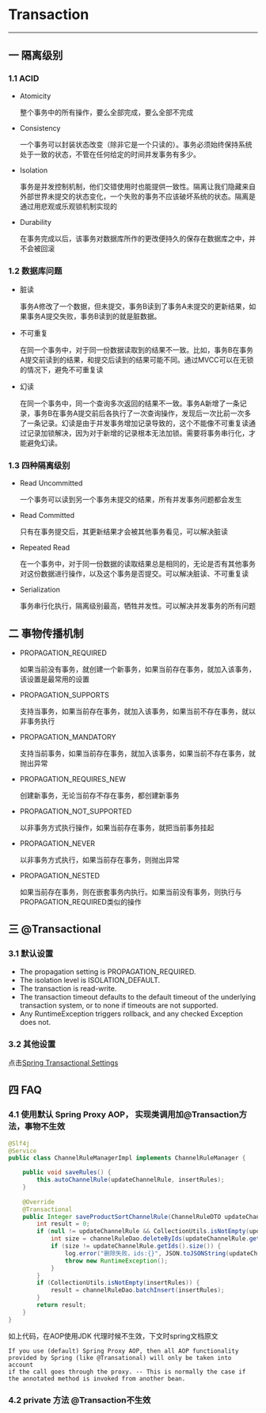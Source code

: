 # Transaction
---
## 一 隔离级别
### 1.1 ACID
- Atomicity 

    整个事务中的所有操作，要么全部完成，要么全部不完成
- Consistency
    
    一个事务可以封装状态改变（除非它是一个只读的）。事务必须始终保持系统处于一致的状态，不管在任何给定的时间并发事务有多少。   
- Isolation

    事务是并发控制机制，他们交错使用时也能提供一致性。隔离让我们隐藏来自外部世界未提交的状态变化，一个失败的事务不应该破坏系统的状态。隔离是通过用悲观或乐观锁机制实现的
- Durability 

    在事务完成以后，该事务对数据库所作的更改便持久的保存在数据库之中，并不会被回滚
### 1.2 数据库问题
- 脏读

    事务A修改了一个数据，但未提交，事务B读到了事务A未提交的更新结果，如果事务A提交失败，事务B读到的就是脏数据。
- 不可重复
    
    在同一个事务中，对于同一份数据读取到的结果不一致。比如，事务B在事务A提交前读到的结果，和提交后读到的结果可能不同。通过MVCC可以在无锁的情况下，避免不可重复读
- 幻读

    在同一个事务中，同一个查询多次返回的结果不一致。事务A新增了一条记录，事务B在事务A提交前后各执行了一次查询操作，发现后一次比前一次多了一条记录。幻读是由于并发事务增加记录导致的，这个不能像不可重复读通过记录加锁解决，因为对于新增的记录根本无法加锁。需要将事务串行化，才能避免幻读。

### 1.3 四种隔离级别
- Read Uncommitted 

    一个事务可以读到另一个事务未提交的结果，所有并发事务问题都会发生
- Read Committed

    只有在事务提交后，其更新结果才会被其他事务看见，可以解决脏读
- Repeated Read

    在一个事务中，对于同一份数据的读取结果总是相同的，无论是否有其他事务对这份数据进行操作，以及这个事务是否提交。可以解决脏读、不可重复读
- Serialization

    事务串行化执行，隔离级别最高，牺牲并发性。可以解决并发事务的所有问题

## 二 事物传播机制
- PROPAGATION_REQUIRED
    
    如果当前没有事务，就创建一个新事务，如果当前存在事务，就加入该事务，该设置是最常用的设置
- PROPAGATION_SUPPORTS

    支持当事务，如果当前存在事务，就加入该事务，如果当前不存在事务，就以非事务执行
- PROPAGATION_MANDATORY

    支持当前事务，如果当前存在事务，就加入该事务，如果当前不存在事务，就抛出异常
- PROPAGATION_REQUIRES_NEW

    创建新事务，无论当前存不存在事务，都创建新事务
- PROPAGATION_NOT_SUPPORTED

    以非事务方式执行操作，如果当前存在事务，就把当前事务挂起
- PROPAGATION_NEVER

    以非事务方式执行，如果当前存在事务，则抛出异常
- PROPAGATION_NESTED

    如果当前存在事务，则在嵌套事务内执行。如果当前没有事务，则执行与PROPAGATION_REQUIRED类似的操作

## 三 @Transactional 
### 3.1 默认设置
- The propagation setting is PROPAGATION_REQUIRED.
- The isolation level is ISOLATION_DEFAULT.
- The transaction is read-write.
- The transaction timeout defaults to the default timeout of the underlying transaction system, or to none if timeouts are not supported.
- Any RuntimeException triggers rollback, and any checked Exception does not.
### 3.2 其他设置
点击[Spring Transactional Settings](https://docs.spring.io/spring/docs/5.1.3.RELEASE/spring-framework-reference/data-access.html#tx-propagation)

## 四 FAQ
### 4.1 使用默认 Spring Proxy AOP， 实现类调用加@Transaction方法，事物不生效
```java
@Slf4j
@Service
public class ChannelRuleManagerImpl implements ChannelRuleManager {

    public void saveRules() {
        this.autoChannelRule(updateChannelRule, insertRules);
    }
    
    @Override
    @Transactional
    public Integer saveProductSortChannelRule(ChannelRuleDTO updateChannelRule, List<ChannelRuleDO> insertRules) {
        int result = 0;
        if (null != updateChannelRule && CollectionUtils.isNotEmpty(updateChannelRule.getIds()) && null != updateChannelRule.getRuleType()) {
            int size = channelRuleDao.deleteByIds(updateChannelRule.getIds());
            if (size != updateChannelRule.getIds().size()) {
                log.error("删除失败，ids:{}", JSON.toJSONString(updateChannelRule.getIds()));
                throw new RuntimeException();
            }
        }
        if (CollectionUtils.isNotEmpty(insertRules)) {
            result = channelRuleDao.batchInsert(insertRules);
        }
        return result;
    }
}
```
如上代码，在AOP使用JDK 代理时候不生效，下文时spring文档原文
```text
If you use (default) Spring Proxy AOP, then all AOP functionality provided by Spring (like @Transational) will only be taken into account 
if the call goes through the proxy. -- This is normally the case if the annotated method is invoked from another bean.
```
### 4.2 private 方法 @Transaction不生效